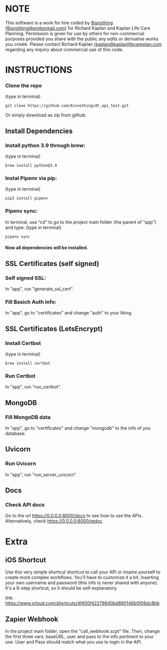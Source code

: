 # NOTE
This software is a work for hire coded by [8isnothing](https://github.com/8isnothing) (8isnothing@protonmail.com) for Richard Kaplan and Kaplan Life Care Planning.  Permission is given for use by others for non-commercial purposes provided you share with the public any edits or derivative works you create.  Please contact Richard Kaplan rkaplan@kaplanlifecareplan.com regarding any inquiry about commercial use of this code.

# INSTRUCTIONS

### Clone the repo
(type in terminal)
```
git clone https://github.com/8isnothing/dt_api_test.git
```
Or simply download as zip from github.

## Install Dependencies

### Install python 3.9 through brew:
(type in terminal)
```
brew install python@3.9
```

### Instal Pipenv via pip:
(type in terminal)
```
pip3 install pipenv
```

### Pipenv sync:
In terminal, use “cd” to go to the project main folder (the parent of “app”) and type:
(type in terminal)
```
pipenv sync
```

#### Now all dependencies will be installed.


## SSL Certificates (self signed)

### Self signed SSL:
In "app", run "generate_ssl_cert".

### Fill Basich Auth info:
In "app", go to "certificates" and change "auth" to your liking.

## SSL Certificates (LetsEncrypt)

### Install Certbot
(type in terminal)
```
brew install certbot
```

### Run Certbot
In "app", run "run_certbot".

## MongoDB
### Fill MongoDB data
In "app", go to "certificates" and change "mongodb" to the info of you database.

## Uvicorn

### Run Uvicorn
In "app", run "run_server_uvicorn"

## Docs

### Check API docs
Go to the url https://0.0.0.0:8000/docs to see how to use the APIs. Alternatively, check https://0.0.0.0:8000/redoc.

# Extra

## iOS Shortcut
Use this very simple shortcut shortcut to call your API or inspire yourself to create more complex workflows. You'll have to customize it a bit, inserting your own username and password (this info is never shared with anyone). It's a 6-step shortcut, so it should be self-explanatory.

link: https://www.icloud.com/shortcuts/4f400f42279840bd890146b5f06dc8bb

## Zapier Webhook
In the project main folder, open the "call_webhook.scpt" file. Then, change the first three vars: baseURL, user and pass to the info pertinent to your use. User and Pass should match what you use to login in the API.